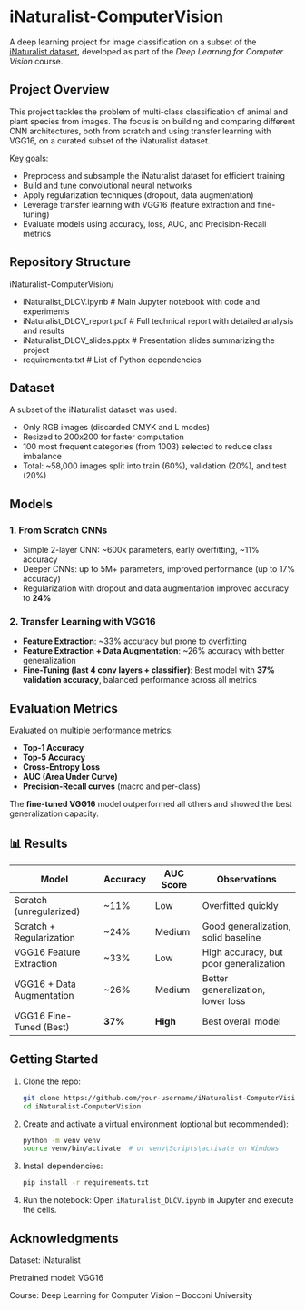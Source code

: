 # iNaturalist-ComputerVision

A deep learning project for image classification on a subset of the [iNaturalist dataset](https://www.inaturalist.org/), developed as part of the *Deep Learning for Computer Vision* course.

## Project Overview

This project tackles the problem of multi-class classification of animal and plant species from images. The focus is on building and comparing different CNN architectures, both from scratch and using transfer learning with VGG16, on a curated subset of the iNaturalist dataset.

Key goals:
- Preprocess and subsample the iNaturalist dataset for efficient training
- Build and tune convolutional neural networks
- Apply regularization techniques (dropout, data augmentation)
- Leverage transfer learning with VGG16 (feature extraction and fine-tuning)
- Evaluate models using accuracy, loss, AUC, and Precision-Recall metrics

## Repository Structure

iNaturalist-ComputerVision/
- iNaturalist_DLCV.ipynb # Main Jupyter notebook with code and experiments
- iNaturalist_DLCV_report.pdf # Full technical report with detailed analysis and results
- iNaturalist_DLCV_slides.pptx # Presentation slides summarizing the project
- requirements.txt # List of Python dependencies

## Dataset

A subset of the iNaturalist dataset was used:
- Only RGB images (discarded CMYK and L modes)
- Resized to 200x200 for faster computation
- 100 most frequent categories (from 1003) selected to reduce class imbalance
- Total: ~58,000 images split into train (60%), validation (20%), and test (20%)

## Models

### 1. **From Scratch CNNs**
- Simple 2-layer CNN: ~600k parameters, early overfitting, ~11% accuracy
- Deeper CNNs: up to 5M+ parameters, improved performance (up to 17% accuracy)
- Regularization with dropout and data augmentation improved accuracy to **24%**

### 2. **Transfer Learning with VGG16**
- **Feature Extraction**: ~33% accuracy but prone to overfitting
- **Feature Extraction + Data Augmentation**: ~26% accuracy with better generalization
- **Fine-Tuning (last 4 conv layers + classifier)**: Best model with **37% validation accuracy**, balanced performance across all metrics

## Evaluation Metrics

Evaluated on multiple performance metrics:
- **Top-1 Accuracy**
- **Top-5 Accuracy**
- **Cross-Entropy Loss**
- **AUC (Area Under Curve)**
- **Precision-Recall curves** (macro and per-class)

The **fine-tuned VGG16** model outperformed all others and showed the best generalization capacity.

## 📊 Results

| Model                              | Accuracy | AUC Score | Observations                              |
|-----------------------------------|----------|-----------|-------------------------------------------|
| Scratch (unregularized)           | ~11%     | Low       | Overfitted quickly                        |
| Scratch + Regularization          | ~24%     | Medium    | Good generalization, solid baseline       |
| VGG16 Feature Extraction          | ~33%     | Low       | High accuracy, but poor generalization    |
| VGG16 + Data Augmentation         | ~26%     | Medium    | Better generalization, lower loss         |
| VGG16 Fine-Tuned (Best)           | **37%**  | **High**  | Best overall model                        |


## Getting Started

1. Clone the repo:
   ```bash
   git clone https://github.com/your-username/iNaturalist-ComputerVision.git
   cd iNaturalist-ComputerVision
   ```
3. Create and activate a virtual environment (optional but recommended):
   ```bash
   python -m venv venv
   source venv/bin/activate  # or venv\Scripts\activate on Windows
   ```
3. Install dependencies:
   ```bash
   pip install -r requirements.txt
   ```
5. Run the notebook: 
Open `iNaturalist_DLCV.ipynb` in Jupyter and execute the cells.

## Acknowledgments

Dataset: iNaturalist

Pretrained model: VGG16

Course: Deep Learning for Computer Vision – Bocconi University
